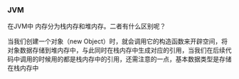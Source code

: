 ### JVM
在JVM中 内存分为栈内存和堆内存。二者有什么区别呢？

当我们创建一个对象（new Object）时，就会调用它的构造函数来开辟空间，将对象数据存储到堆内存中，与此同时在栈内存中生成对应的引用，当我们在后续代码中调用的时候用的都是栈内存中的引用，还需注意的一点，基本数据类型是存储在栈内存中